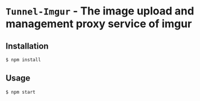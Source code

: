 # `Tunnel-Imgur`  -  The image upload and management proxy service of imgur


## Installation
```
$ npm install
```

## Usage
``` 
$ npm start
```